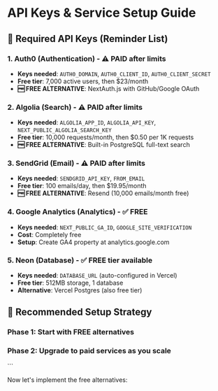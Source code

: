 # API Keys & Service Setup Guide

## 🔑 Required API Keys (Reminder List)

### 1. **Auth0** (Authentication) - ⚠️ PAID after limits
- **Keys needed**: `AUTH0_DOMAIN`, `AUTH0_CLIENT_ID`, `AUTH0_CLIENT_SECRET`
- **Free tier**: 7,000 active users, then $23/month
- **🆓 FREE ALTERNATIVE**: NextAuth.js with GitHub/Google OAuth

### 2. **Algolia** (Search) - ⚠️ PAID after limits  
- **Keys needed**: `ALGOLIA_APP_ID`, `ALGOLIA_API_KEY`, `NEXT_PUBLIC_ALGOLIA_SEARCH_KEY`
- **Free tier**: 10,000 requests/month, then $0.50 per 1K requests
- **🆓 FREE ALTERNATIVE**: Built-in PostgreSQL full-text search

### 3. **SendGrid** (Email) - ⚠️ PAID after limits
- **Keys needed**: `SENDGRID_API_KEY`, `FROM_EMAIL`
- **Free tier**: 100 emails/day, then $19.95/month
- **🆓 FREE ALTERNATIVE**: Resend (10,000 emails/month free)

### 4. **Google Analytics** (Analytics) - ✅ FREE
- **Keys needed**: `NEXT_PUBLIC_GA_ID`, `GOOGLE_SITE_VERIFICATION`
- **Cost**: Completely free
- **Setup**: Create GA4 property at analytics.google.com

### 5. **Neon** (Database) - ✅ FREE tier available
- **Keys needed**: `DATABASE_URL` (auto-configured in Vercel)
- **Free tier**: 512MB storage, 1 database
- **Alternative**: Vercel Postgres (also free tier)

## 🎯 Recommended Setup Strategy

### Phase 1: Start with FREE alternatives
### Phase 2: Upgrade to paid services as you scale
\`\`\`

Now let's implement the free alternatives:
